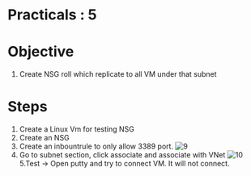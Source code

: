 # Practicals : 5

  # Objective

   1. Create NSG roll which replicate to all VM under that subnet


  # Steps
  1. Create a Linux Vm for testing NSG
  2. Create an NSG 
  3. Create an inbountrule to only allow 3389 port.
  ![9](https://user-images.githubusercontent.com/70442264/152723391-bd198063-85f2-40bb-8445-07b3333987b2.png)
  4. Go to subnet section, click associate and associate with VNet
  ![10](https://user-images.githubusercontent.com/70442264/152723559-719aacc9-fc05-4463-842b-6eb1709a53c0.png)
  5.Test -> Open putty and try to connect VM. It will not connect.
